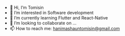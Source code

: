 - 👋 Hi, I’m Tomisin
- 👀 I’m interested in Software development
- 🌱 I’m currently learning Flutter and React-Native
- 💞️ I’m looking to collaborate on ...
- 📫 How to reach me: hanimashauntomisin@gmail.com

<!---
TommyGhost/TommyGhost is a ✨ special ✨ repository because its `README.md` (this file) appears on your GitHub profile.
You can click the Preview link to take a look at your changes.
--->
